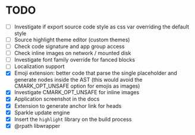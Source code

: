 #  TODO

- [ ] Investigate if export source code style as css var overriding the default style
- [ ] Source highlight theme editor (custom themes)
- [ ] Check code signature and app group access
- [ ] Check inline images on network / mounted disk
- [ ] Investigate font family override for fanced blocks
- [ ] Localization support
- [X] Emoji extension: better code that parse the single placeholder and generate nodes inside the AST (this would avoid the CMARK_OPT_UNSAFE option for emojis as images)
- [x] Investigate CMARK_OPT_UNSAFE for inline images
- [x] Application screenshot in the docs
- [x] Extension to generate anchor link for heads
- [x] Sparkle update engine
- [x] Insert the `highlight` library on the build process
- [x] @rpath libwrapper
